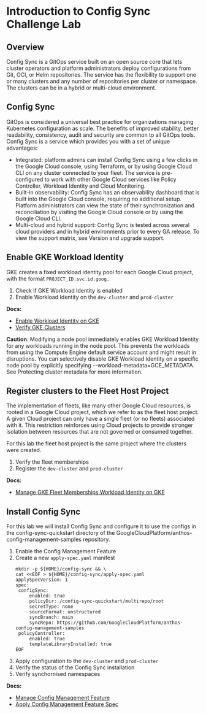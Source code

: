 # Introduction to Config Sync Challenge Lab

## Overview

Config Sync is a GitOps service built on an open source core that lets cluster operators and platform administrators deploy configurations from Git, OCI, or Helm repositories. The service has the flexibility to support one or many clusters and any number of repositories per cluster or namespace. The clusters can be in a hybrid or multi-cloud environment.

## Config Sync

GitOps is considered a universal best practice for organizations managing Kubernetes configuration as scale. The benefits of improved stability, better readability, consistency, audit and security are common to all GitOps tools. Config Sync is a service which provides you with a set of unique advantages:

- Integrated: platform admins can install Config Sync using a few clicks in the Google Cloud console, using Terraform, or by using Google Cloud CLI on any cluster connected to your fleet. The service is pre-configured to work with other Google Cloud services like Policy Controller, Workload Identity and Cloud Monitoring.
- Built-in observability: Config Sync has an observability dashboard that is built into the Google Cloud console, requiring no additional setup. Platform administrators can view the state of their synchronization and reconciliation by visiting the Google Cloud console or by using the Google Cloud CLI.
- Multi-cloud and hybrid support: Config Sync is tested across several cloud providers and in hybrid environments prior to every GA release. To view the support matrix, see Version and upgrade support.

## Enable GKE Workload Identity

GKE creates a fixed workload identity pool for each Google Cloud project, with the format `PROJECT_ID.svc.id.goog.`

1. Check if GKE Workload Identity is enabled
2. Enable Workload Identity on the `dev-cluster` and `prod-cluster`

**Docs:**

- [Enable Workload Identity on GKE](https://cloud.google.com/sdk/gcloud/reference/container/clusters/update#--workload-pool)
- [Verify GKE Clusters](https://cloud.google.com/sdk/gcloud/reference/container/clusters/describe)

**Caution**: Modifying a node pool immediately enables GKE Workload Identity for any workloads running in the node pool. This prevents the workloads from using the Compute Engine default service account and might result in disruptions. You can selectively disable GKE Workload Identity on a specific node pool by explicitly specifying --workload-metadata=GCE_METADATA. See Protecting cluster metadata for more information.

## Register clusters to the Fleet Host Project

The implementation of fleets, like many other Google Cloud resources, is rooted in a Google Cloud project, which we refer to as the fleet host project. A given Cloud project can only have a single fleet (or no fleets) associated with it. This restriction reinforces using Cloud projects to provide stronger isolation between resources that are not governed or consumed together.

For this lab the fleet host project is the same project where the clusters were created.

1. Verify the fleet memberships
2. Register the `dev-cluster` and `prod-cluster`

**Docs:**

- [Manage GKE Fleet Memberships Workload Identity on GKE](https://cloud.google.com/sdk/gcloud/reference/container/fleet/memberships/)

## Install Config Sync

For this lab we will install Config Sync and configure it to use the configs in the config-sync-quickstart directory of the GoogleCloudPlatform/anthos-config-management-samples repository.

1. Enable the Config Management Feature
2. Create a new `apply-spec.yaml` manifest
   ```
   mkdir -p ${HOME}/config-sync && \
   cat <<EOF > ${HOME}/config-sync/apply-spec.yaml
   applySpecVersion: 1
   spec:
    configSync:
        enabled: true
        policyDir: /config-sync-quickstart/multirepo/root
        secretType: none
        sourceFormat: unstructured
        syncBranch: main
        syncRepo: https://github.com/GoogleCloudPlatform/anthos-config-management-samples
    policyController:
        enabled: true
        templateLibraryInstalled: true
   EOF
   ```
3. Apply configuration to the `dev-cluster` and `prod-cluster`
4. Verify the status of the Config Sync installation
5. Verify synchornised namespaces

**Docs:**

- [Manage Config Management Feature](https://cloud.google.com/sdk/gcloud/reference/beta/container/hub/config-management)
- [Apply Config Management Feature Spec](https://cloud.google.com/sdk/gcloud/reference/beta/container/fleet/config-management/apply)
